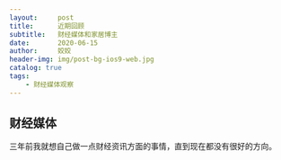 ```yaml
---
layout:     post
title:      近期回顾
subtitle:   财经媒体和家居博主
date:       2020-06-15
author:     姣姣
header-img: img/post-bg-ios9-web.jpg
catalog: true
tags:
    - 财经媒体观察
---
```

## 财经媒体
三年前我就想自己做一点财经资讯方面的事情，直到现在都没有很好的方向。



